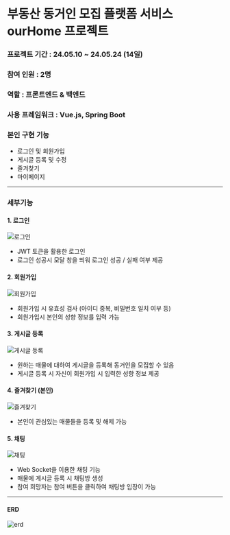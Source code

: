 # 부동산 동거인 모집 플랫폼 서비스 ourHome 프로젝트

### 프로젝트 기간 : 24.05.10 ~ 24.05.24 (14일)
### 참여 인원 : 2명
### 역할 : 프론트엔드 & 백엔드
### 사용 프레임워크 : Vue.js, Spring Boot
### 본인 구현 기능
- 로그인 및 회원가입
- 게시글 등록 및 수정
- 즐겨찾기
- 마이페이지

---
### 세부기능

#### 1. 로그인
![로그인](https://github.com/cyz065/ourHome/assets/50603211/e05eb00a-e491-4b25-97d4-87aec11e82b6)
- JWT 토큰을 활용한 로그인
- 로그인 성공시 모달 창을 띄워 로그인 성공 / 실패 여부 제공


#### 2. 회원가입
![회원가입](https://github.com/cyz065/ourHome/assets/50603211/062e955d-c885-4c42-abed-d6fbb30cf80f)

- 회원가입 시 유효성 검사 (아이디 중복, 비밀번호 일치 여부 등)
- 회원가입시 본인의 성향 정보를 입력 가능


#### 3. 게시글 등록
![게시글 등록](https://github.com/cyz065/ourHome/assets/50603211/4b028af0-9300-46aa-a051-bc6407b7ef7a)

- 원하는 매물에 대하여 게시글을 등록해 동거인을 모집할 수 있음
- 게시글 등록 시 자신이 회원가입 시 입력한 성향 정보 제공

#### 4. 즐겨찾기 (본인)
![즐겨찾기](https://github.com/cyz065/ourHome/assets/50603211/15fcc8b0-6fd9-48f8-8d64-45b1bb1f5527)

- 본인이 관심있는 매물들을 등록 및 해제 가능


#### 5. 채팅 
![채팅](https://github.com/cyz065/ourHome/assets/50603211/bd25c81b-03f7-4649-ba31-24d0b8b85056)

- Web Socket을 이용한 채팅 기능
- 매물에 게시글 등록 시 채팅방 생성
- 참여 희망자는 참여 버튼을 클릭하여 채팅방 입장이 가능

---
#### ERD
![erd](https://github.com/cyz065/ourHome/assets/50603211/a65ca8fe-b890-43f4-aa66-061d8e208921)







